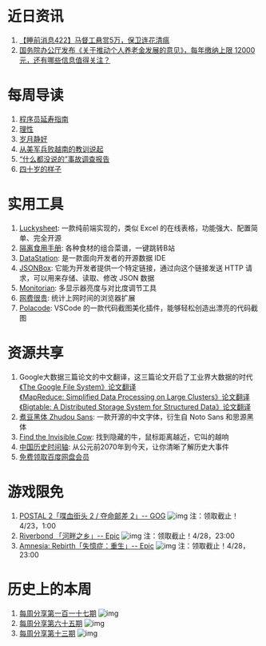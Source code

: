 # 近日资讯

1. [【睡前消息422】马督工悬赏5万，保卫连花清瘟](https://www.bilibili.com/video/BV1vY411P7GS)
2. [国务院办公厅发布《关于推动个人养老金发展的意见》，每年缴纳上限 12000 元，还有哪些信息值得关注？](https://www.zhihu.com/question/529094306)

# 每周导读

1. [程序员延寿指南](https://github.com/geekan/HowToLiveLonger)
2. [理性](https://mp.weixin.qq.com/s/Ct52vs4GO7A5oUiEhFXVqA)
3. [岁月静好](https://mp.weixin.qq.com/s/Vn03eEegI6C8FIIiVFWtFw)
4. [从美军兵败越南的教训说起](https://mp.weixin.qq.com/s/J_WvK0PBkDkpvSRDCX0LvQ)
5. [“什么都没说的”事故调查报告](https://mp.weixin.qq.com/s/eX_4S6izfYdBp1CMrIM0Vw)
6. [四十岁的样子](https://mp.weixin.qq.com/s/NYe5ffAkZaHkairQYLovSA)

# 实用工具

1. [Luckysheet](https://github.com/mengshukeji/Luckysheet): 一款纯前端实现的，类似 Excel 的在线表格，功能强大、配置简单、完全开源
2. [隔离食用手册](https://cook.yunyoujun.cn/): 各种食材的组合菜谱，一键跳转B站
3. [DataStation](https://github.com/multiprocessio/datastation): 是一款面向开发者的开源数据 IDE
4. [JSONBox](https://github.com/vasanthv/jsonbox): 它能为开发者提供一个特定链接，通过向这个链接发送 HTTP 请求，可以用来存储、读取、修改 JSON 数据
5. [Monitorian](https://github.com/emoacht/Monitorian): 多显示器亮度与对比度调节工具
6. [网费很贵](https://github.com/sheepzh/timer): 统计上网时间的浏览器扩展
7. [Polacode](https://gitee.com/44886/polacode): VSCode 的一款代码截图美化插件，能够轻松创造出漂亮的代码截图

# 资源共享

1. Google大数据三篇论文的中文翻译，这三篇论文开启了工业界大数据的时代  
[《The Google File System》论文翻译](https://mrcroxx.github.io/posts/paper-reading/gfs-sosp2003/)  
[《MapReduce: Simplified Data Processing on Large Clusters》论文翻译](https://mrcroxx.github.io/posts/paper-reading/mapreduce-osdi04/)  
[《Bigtable: A Distributed Storage System for Structured Data》论文翻译](https://mrcroxx.github.io/posts/paper-reading/bigtable-osdi06/)  
2. [煮豆黑体 Zhudou Sans](https://github.com/Buernia/Zhudou-Sans): 一款开源的中文字体，衍生自 Noto Sans 和思源黑体
3. [Find the Invisible Cow](https://findtheinvisiblecow.com/): 找到隐藏的牛，鼠标距离越近，它叫的越响
4. [中国历史时间轴](http://www.lishiju.net/timeline.html): 从公元前2070年到今天，让你清晰了解历史大事件
5. [免费领取百度网盘会员](https://pan.baidu.com/component/view/2321)

# 游戏限免

1. [POSTAL 2「喋血街头 2 / 夺命邮差 2」-- GOG](https://www.gog.com/zh/game/postal_2)
![img](http://mmbiz.qpic.cn/sz_mmbiz_png/pDARXZuibAKRiaEjjicRNicVnm1ETnz2qicerAaKMzkzzXev3Ss28LeuWglhEYXtic24iaOCW9gn8QpsKh1Km8vnTjO4Q/0?wx_fmt=png)
注：领取截止！4/23，1:00
2. [Riverbond 「河畔之乡」-- Epic](https://store.epicgames.com/p/riverbond-782aa4)
![img](http://mmbiz.qpic.cn/sz_mmbiz_png/pDARXZuibAKRiaEjjicRNicVnm1ETnz2qicerqM9WqXaw99PIzUW8AtjD9ibtPeX6SdZdqyMhmuxMSdy1tWMAr2L2VYg/0?wx_fmt=png)
注：领取截止！4/28，23:00
3. [Amnesia: Rebirth「失憶症：重生」-- Epic](https://store.epicgames.com/p/amnesia-rebirth)
![img](http://mmbiz.qpic.cn/sz_mmbiz_png/pDARXZuibAKRiaEjjicRNicVnm1ETnz2qicerxvfnbOHicgJm76BdWSCicq8PRKz5YgmDXTRaGH2CZe0M1Y8nlNsQKAIA/0?wx_fmt=png)
注：领取截止！4/28，23:00

# 历史上的本周

1. [每周分享第一百一十七期](https://mp.weixin.qq.com/s/dctJUbtXsfiwKkD09WgnnA)
![img](https://mmbiz.qpic.cn/sz_mmbiz_jpg/pDARXZuibAKQDk8YNIZM0k8qPiafbiaYOkwOwjaY8ZRyiaCjXBcjNaB9geoKZTZhyct7Fd9JqKpffdXKgVXOnpSX0w/640?wx_fmt=jpeg&wxfrom=5&wx_lazy=1&wx_co=1)
2. [每周分享第六十五期](https://mp.weixin.qq.com/s/wv1Fn-W9X1s5d4kcZyEJ7A)
![img](https://mmbiz.qpic.cn/sz_mmbiz_jpg/pDARXZuibAKTEt4I1LDzZGGibvLgLENNNMysHJGwCeiandu0KH8usw1xRibakP8RktGQ8qTdu4Y0VCoOsHgiagXHBgA/640?wx_fmt=jpeg&wxfrom=5&wx_lazy=1&wx_co=1)
3. [每周分享第十三期](https://mp.weixin.qq.com/s/qqnCcFJyHjkRL2mfzs0x3A)
![img](https://mmbiz.qpic.cn/mmbiz_jpg/pDARXZuibAKTic3thDDGiaNsFFfdXJoOIQTQoEyP3DgHjsrAg9W6nmWZFuSbS6ONWHnhHgTR1I4b0ol6ZNYsdN9dg/640?wx_fmt=jpeg&wxfrom=5&wx_lazy=1&wx_co=1)
